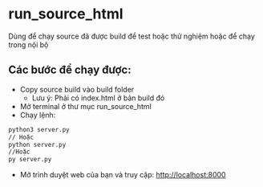 # run_source_html

Dùng để chạy source đã được build để test hoặc thử nghiệm hoặc để chạy trong nội bộ

## Các bước để chạy được:

- Copy source build vào build folder
  - Lưu ý: Phải có index.html ở bản build đó
- Mở terminal ở thư mục run_source_html
- Chạy lệnh:

```bash
python3 server.py
// Hoặc
python server.py
//Hoặc
py server.py
```

- Mở trình duyệt web của bạn và truy cập: [http://localhost:8000](http://localhost:8000)

##
